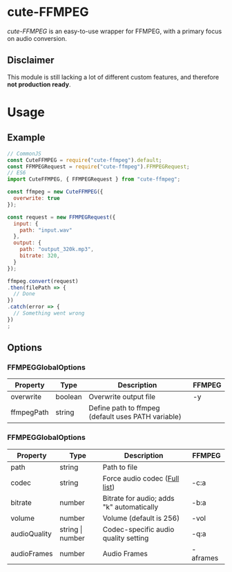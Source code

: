 # cute-FFMPEG
*cute-FFMPEG* is an easy-to-use wrapper for FFMPEG, with a primary focus on audio conversion.
## Disclaimer
This module is still lacking a lot of different custom features, and therefore **not production ready**.

# Usage
## Example
```Javascript
// CommonJS
const CuteFFMPEG = require("cute-ffmpeg").default;
const FFMPEGRequest = require("cute-ffmpeg").FFMPEGRequest;
// ES6
import CuteFFMPEG, { FFMPEGRequest } from "cute-ffmpeg";

const ffmpeg = new CuteFFMPEG({
  overwrite: true
});

const request = new FFMPEGRequest({
  input: {
    path: "input.wav"
  },
  output: {
    path: "output_320k.mp3",
    bitrate: 320,
  }
});

ffmpeg.convert(request)
.then(filePath => {
  // Done
})
.catch(error => {
  // Something went wrong
})
;
```

## Options
### FFMPEGGlobalOptions
| Property   | Type    | Description                                        | FFMPEG       |
|------------|---------|----------------------------------------------------|--------------|
| overwrite  | boolean | Overwrite output file                              | -y |   |
| ffmpegPath | string  | Define path to ffmpeg (default uses PATH variable) |              |

### FFMPEGGlobalOptions
| Property     | Type             | Description                               | FFMPEG   |
|--------------|------------------|-------------------------------------------|----------|
| path         | string           | Path to file                              |          |
| codec        | string           | Force audio codec ([Full list](https://www.ffmpeg.org/ffmpeg-codecs.html#Audio-Encoders)) | -c:a    |
| bitrate      | number           | Bitrate for audio; adds "k" automatically | -b:a     |
| volume       | number           | Volume (default is 256)                   | -vol     |
| audioQuality | string \| number | Codec-specific audio quality setting      | -q:a     |
| audioFrames  | number           | Audio Frames                              | -aframes |
